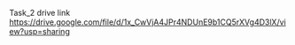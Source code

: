 Task_2 drive link
https://drive.google.com/file/d/1x_CwVjA4JPr4NDUnE9b1CQ5rXVg4D3lX/view?usp=sharing
